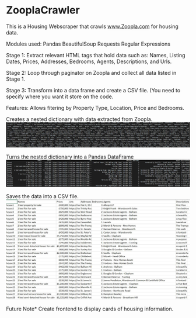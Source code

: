 # ZooplaCrawler

This is a Housing Webscraper that crawls www.Zoopla.com for housing data.

Modules used:
Pandas
BeautifulSoup
Requests
Regular Expressions

Stage 1: Extract relevant HTML tags that hold data such as: Names, Listing Dates, Prices, Addresses, Bedrooms, Agents, Descriptions, and Urls. 

Stage 2: Loop through paginator on Zoopla and collect all data listed in Stage 1.

Stage 3: Transform into a data frame and create a CSV file. (You need to specify where you want it store on the code.

Features: Allows fitering by Property Type, Location, Price and Bedrooms.


Creates a nested dictionary with data extracted from Zoopla.
![Image of Unstructured Data](https://github.com/Johanawan/ZooplaCrawler/blob/master/images/Unstructured.JPG)

Turns the nested dictionary into a Pandas DataFrame
![Image of Structured Data](https://github.com/Johanawan/ZooplaCrawler/blob/master/images/Structured.JPG)

Saves the data into a CSV file.
![Image of CSV Data](https://github.com/Johanawan/ZooplaCrawler/blob/master/images/ExcelData.JPG)

Future Note* Create frontend to display cards of housing information.
